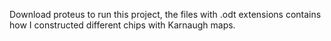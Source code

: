 Download proteus to run this project, the files with .odt extensions contains how I constructed different chips with Karnaugh maps.
